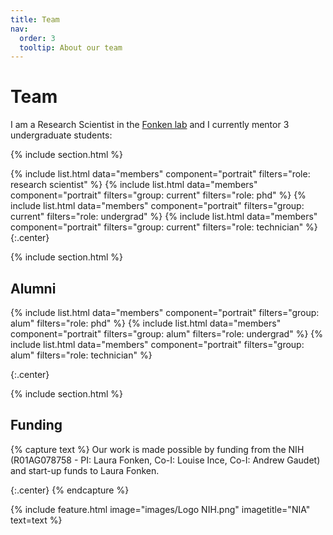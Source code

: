 ```yaml
---
title: Team
nav:
  order: 3
  tooltip: About our team
---
```


# <i class="fas fa-users"></i>Team

I am a Research Scientist in the [Fonken lab](https://www.fonkenlab.com/) and I currently mentor 3 undergraduate students:

{% include section.html %}

{%
  include list.html
  data="members"
  component="portrait"
  filters="role: research scientist"
%}
{%
  include list.html
  data="members"
  component="portrait"
  filters="group: current"
  filters="role: phd" 
%}
{%
  include list.html
  data="members"
  component="portrait"
  filters="group: current" 
  filters="role: undergrad"
%}
{%
  include list.html
  data="members"
  component="portrait"
  filters="group: current"
  filters="role: technician"
  %}
{:.center}

{% include section.html %}

## Alumni
{% 
  include list.html 
  data="members" 
  component="portrait" 
  filters="group: alum" 
  filters="role: phd" 
%} 
{% 
  include list.html 
  data="members" 
  component="portrait" 
  filters="group: alum" 
  filters="role: undergrad" 
%} 
{% 
  include list.html 
  data="members" 
  component="portrait" 
  filters="group: alum" 
  filters="role: technician" 
%} 

{:.center}

{% include section.html %}

## Funding

{% capture text %}
Our work is made possible by funding from the NIH (R01AG078758 - PI: Laura Fonken, Co-I: Louise Ince, Co-I: Andrew Gaudet) and start-up funds to Laura Fonken.

{:.center}
{% endcapture %}

{%
  include feature.html
  image="images/Logo NIH.png"
  imagetitle="NIA"
  text=text
%}
